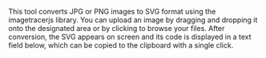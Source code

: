 This tool converts JPG or PNG images to SVG format using the imagetracerjs library. You can upload an image by dragging and dropping it onto the designated area or by clicking to browse your files. After conversion, the SVG appears on screen and its code is displayed in a text field below, which can be copied to the clipboard with a single click.

<!-- Generated from commit: 4ff37f2dfd5d0b5d63e9214fe44c820c471d5a56 -->